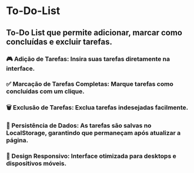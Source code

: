 # To-Do-List
## To-Do List que permite adicionar, marcar como concluídas e excluir tarefas.

### 🎮 Adição de Tarefas: Insira suas tarefas diretamente na interface.
### ✅ Marcação de Tarefas Completas: Marque tarefas como concluídas com um clique.
### 🗑️ Exclusão de Tarefas: Exclua tarefas indesejadas facilmente.
### 💾 Persistência de Dados: As tarefas são salvas no LocalStorage, garantindo que permaneçam após atualizar a página.
### 🎨 Design Responsivo: Interface otimizada para desktops e dispositivos móveis.
